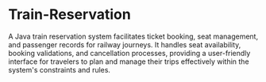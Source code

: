 # Train-Reservation
A Java train reservation system facilitates ticket booking, seat management, and passenger records for railway journeys. It handles seat availability, booking validations, and cancellation processes, providing a user-friendly interface for travelers to plan and manage their trips effectively within the system's constraints and rules.
